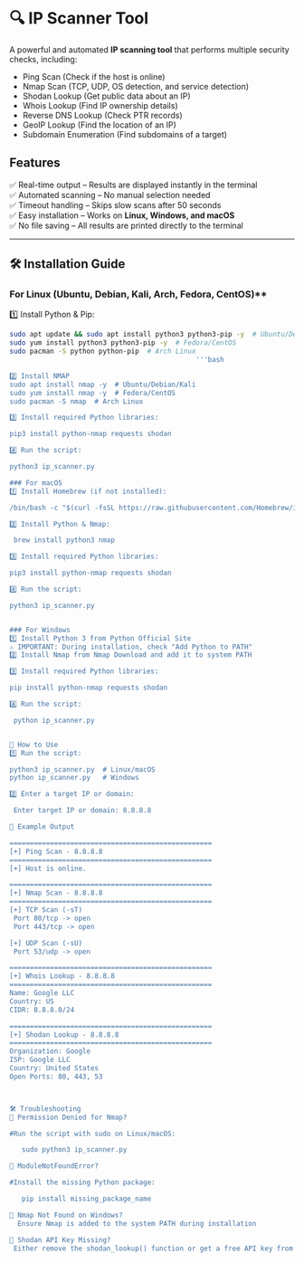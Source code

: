 # 🔍 IP Scanner Tool

A powerful and automated **IP scanning tool** that performs multiple security checks, including:
- Ping Scan (Check if the host is online)
- Nmap Scan (TCP, UDP, OS detection, and service detection)
- Shodan Lookup (Get public data about an IP)
- Whois Lookup (Find IP ownership details)
- Reverse DNS Lookup (Check PTR records)
- GeoIP Lookup (Find the location of an IP)
- Subdomain Enumeration (Find subdomains of a target)

##  Features
✅ Real-time output – Results are displayed instantly in the terminal  
✅ Automated scanning – No manual selection needed  
✅ Timeout handling – Skips slow scans after 50 seconds  
✅ Easy installation – Works on **Linux, Windows, and macOS**  
✅ No file saving – All results are printed directly to the terminal  

---

## **🛠 Installation Guide**
###  For Linux (Ubuntu, Debian, Kali, Arch, Fedora, CentOS)**
1️⃣ Install Python & Pip:
   
   ```bash
   sudo apt update && sudo apt install python3 python3-pip -y  # Ubuntu/Debian/Kali
   sudo yum install python3 python3-pip -y  # Fedora/CentOS
   sudo pacman -S python python-pip  # Arch Linux
                                                 '''bash

2️⃣ Install NMAP
   sudo apt install nmap -y  # Ubuntu/Debian/Kali
   sudo yum install nmap -y  # Fedora/CentOS
   sudo pacman -S nmap  # Arch Linux

3️⃣ Install required Python libraries:

   pip3 install python-nmap requests shodan

4️⃣ Run the script:

   python3 ip_scanner.py

### For macOS
1️⃣ Install Homebrew (if not installed):

  /bin/bash -c "$(curl -fsSL https://raw.githubusercontent.com/Homebrew/install/HEAD/install.sh)"

 2️⃣ Install Python & Nmap:

    brew install python3 nmap

3️⃣ Install required Python libraries:

   pip3 install python-nmap requests shodan

4️⃣ Run the script:

   python3 ip_scanner.py


### For Windows
1️⃣ Install Python 3 from Python Official Site
⚠️ IMPORTANT: During installation, check "Add Python to PATH"
2️⃣ Install Nmap from Nmap Download and add it to system PATH

3️⃣ Install required Python libraries:

  pip install python-nmap requests shodan

4️⃣ Run the script:

    python ip_scanner.py


🎯 How to Use
1️⃣ Run the script:

   python3 ip_scanner.py  # Linux/macOS
   python ip_scanner.py   # Windows

2️⃣ Enter a target IP or domain:

    Enter target IP or domain: 8.8.8.8

📌 Example Output

   ==================================================
[+] Ping Scan - 8.8.8.8
==================================================
[+] Host is online.

==================================================
[+] Nmap Scan - 8.8.8.8
==================================================
[+] TCP Scan (-sT)
    Port 80/tcp -> open
    Port 443/tcp -> open

[+] UDP Scan (-sU)
    Port 53/udp -> open

==================================================
[+] Whois Lookup - 8.8.8.8
==================================================
  Name: Google LLC
  Country: US
  CIDR: 8.8.8.0/24

==================================================
[+] Shodan Lookup - 8.8.8.8
==================================================
  Organization: Google
  ISP: Google LLC
  Country: United States
  Open Ports: 80, 443, 53



🛠 Troubleshooting
🔹 Permission Denied for Nmap?

   #Run the script with sudo on Linux/macOS:

      sudo python3 ip_scanner.py

🔹 ModuleNotFoundError?

   #Install the missing Python package:

      pip install missing_package_name

🔹 Nmap Not Found on Windows?
     Ensure Nmap is added to the system PATH during installation

🔹 Shodan API Key Missing?
    Either remove the shodan_lookup() function or get a free API key from Shodan.io
   
